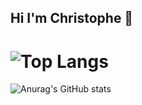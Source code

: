 ## Hi I'm Christophe 👋

![Top Langs](https://github-readme-stats.vercel.app/api/top-langs/?username=ChristopheHuang)
=======================================================================================================

![Anurag's GitHub stats](https://github-readme-stats.vercel.app/api?username=ChristopheHuang)

<!--
**ChristopheHuang/ChristopheHuang** is a ✨ _special_ ✨ repository because its `README.md` (this file) appears on your GitHub profile.

Here are some ideas to get you started:

- 🔭 I’m currently working on ...
- 🌱 I’m currently learning ...
- 👯 I’m looking to collaborate on ...
- 🤔 I’m looking for help with ...
- 💬 Ask me about ...
- 📫 How to reach me: ...
- 😄 Pronouns: ...
- ⚡ Fun fact: ...
-->

